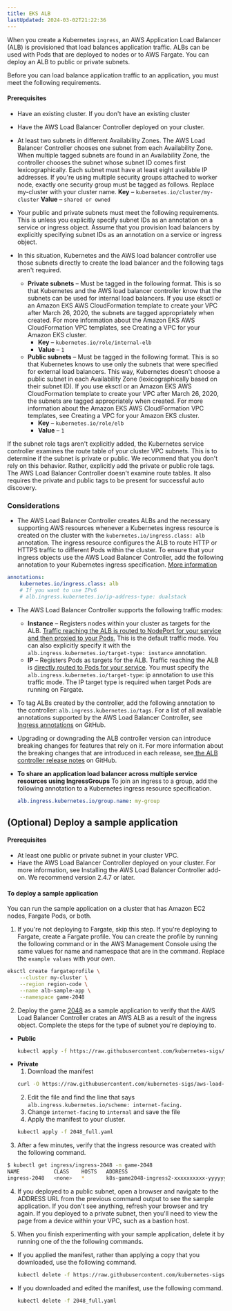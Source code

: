 ```yaml
---
title: EKS ALB
lastUpdated: 2024-03-02T21:22:36
---
```


When you create a Kubernetes `ingress`, an AWS Application Load Balancer (ALB) is provisioned that load balances application traffic. ALBs can be used with Pods that are deployed to nodes or to AWS Fargate. You can deploy an ALB to public or private subnets.

Before you can load balance application traffic to an application, you must meet the following requirements.

#### Prerequisites

- Have an existing cluster. If you don't have an existing cluster
- Have the AWS Load Balancer Controller deployed on your cluster. 
- At least two subnets in different Availability Zones. The AWS Load Balancer Controller chooses one subnet from each Availability Zone. When multiple tagged subnets are found in an Availability Zone, the controller chooses the subnet whose subnet ID comes first lexicographically. Each subnet must have at least eight available IP addresses.
    If you're using multiple security groups attached to worker node, exactly one security group must be tagged as follows. Replace my-cluster with your cluster name.
    **Key** – `kubernetes.io/cluster/my-cluster`
    **Value** – `shared or owned`

- Your public and private subnets must meet the following requirements. This is unless you explicitly specify subnet IDs as an annotation on a service or ingress object. Assume that you provision load balancers by explicitly specifying subnet IDs as an annotation on a service or ingress object.
- In this situation, Kubernetes and the AWS load balancer controller use those subnets directly to create the load balancer and the following tags aren't required.
  - **Private subnets** – Must be tagged in the following format. This is so that Kubernetes and the AWS load balancer controller know that the subnets can be used for internal load balancers. If you use eksctl or an Amazon EKS AWS CloudFormation template to create your VPC after March 26, 2020, the subnets are tagged appropriately when created. For more information about the Amazon EKS AWS CloudFormation VPC templates, see Creating a VPC for your Amazon EKS cluster.
    - **Key** – `kubernetes.io/role/internal-elb`
    - **Value** – `1`
  - **Public subnets** – Must be tagged in the following format. This is so that Kubernetes knows to use only the subnets that were specified for external load balancers. This way, Kubernetes doesn't choose a public subnet in each Availability Zone (lexicographically based on their subnet ID). If you use eksctl or an Amazon EKS AWS CloudFormation template to create your VPC after March 26, 2020, the subnets are tagged appropriately when created. For more information about the Amazon EKS AWS CloudFormation VPC templates, see Creating a VPC for your Amazon EKS cluster.
    - **Key** – `kubernetes.io/role/elb`
    - **Value** – `1`

If the subnet role tags aren't explicitly added, the Kubernetes service controller examines the route table of your cluster VPC subnets. This is to determine if the subnet is private or public. We recommend that you don't rely on this behavior. Rather, explicitly add the private or public role tags. The AWS Load Balancer Controller doesn't examine route tables. It also requires the private and public tags to be present for successful auto discovery.

### Considerations

- The AWS Load Balancer Controller creates ALBs and the necessary supporting AWS resources whenever a Kubernetes ingress resource is created on the cluster with the `kubernetes.io/ingress.class: alb` annotation. The ingress resource configures the ALB to route HTTP or HTTPS traffic to different Pods within the cluster. To ensure that your ingress objects use the AWS Load Balancer Controller, add the following annotation to your Kubernetes ingress specification. [More information](https://kubernetes-sigs.github.io/aws-load-balancer-controller/v2.4/guide/ingress/spec/)

```yml
annotations:
    kubernetes.io/ingress.class: alb
    # If you want to use IPv6
    # alb.ingress.kubernetes.io/ip-address-type: dualstack 
```

- The AWS Load Balancer Controller supports the following traffic modes:
  - **Instance** – Registers nodes within your cluster as targets for the ALB. <u>Traffic reaching the ALB is routed to NodePort for your service and then proxied to your Pods.</u> This is the default traffic mode. You can also explicitly specify it with the `alb.ingress.kubernetes.io/target-type: instance` annotation.
  - **IP** – Registers Pods as targets for the ALB. Traffic reaching the ALB is <u>directly routed to Pods for your service</u>. You must specify the `alb.ingress.kubernetes.io/target-type`: ip annotation to use this traffic mode. The IP target type is required when target Pods are running on Fargate.

- To tag ALBs created by the controller, add the following annotation to the controller: `alb.ingress.kubernetes.io/tags`. For a list of all available annotations supported by the AWS Load Balancer Controller, see [Ingress annotations](https://kubernetes-sigs.github.io/aws-load-balancer-controller/v2.4/guide/ingress/annotations/) on GitHub.

- Upgrading or downgrading the ALB controller version can introduce breaking changes for features that rely on it. For more information about the breaking changes that are introduced in each release, see[ the ALB controller release notes](https://github.com/kubernetes-sigs/aws-load-balancer-controller/releases) on GitHub.

- **To share an application load balancer across multiple service resources using IngressGroups**
    To join an ingress to a group, add the following annotation to a Kubernetes ingress resource specification.
    ```yml
    alb.ingress.kubernetes.io/group.name: my-group
    ```

## (Optional) Deploy a sample application

#### Prerequisites

- At least one public or private subnet in your cluster VPC.
- Have the AWS Load Balancer Controller deployed on your cluster. For more information, see Installing the AWS Load Balancer Controller add-on. We recommend version 2.4.7 or later.

#### To deploy a sample application

You can run the sample application on a cluster that has Amazon EC2 nodes, Fargate Pods, or both.

1. If you're not deploying to Fargate, skip this step. If you're deploying to Fargate, create a Fargate profile. You can create the profile by running the following command or in the AWS Management Console using the same values for name and namespace that are in the command. Replace the `example values` with your own.

```bash
eksctl create fargateprofile \
    --cluster my-cluster \
    --region region-code \
    --name alb-sample-app \
    --namespace game-2048
```

2. Deploy the game [2048](https://play2048.co/) as a sample application to verify that the AWS Load Balancer Controller crates an AWS ALB as a result of the ingress object. Complete the steps for the type of subnet you're deploying to.

  - **Public**
    ```bash
    kubectl apply -f https://raw.githubusercontent.com/kubernetes-sigs/aws-load-balancer-controller/v2.4.7/docs/examples/2048/2048_full.yaml
    ```
  - **Private**
    1. Download the manifest
      ```bash
      curl -O https://raw.githubusercontent.com/kubernetes-sigs/aws-load-balancer-controller/v2.4.7/docs/examples/2048/2048_full.yaml
      ```
    2. Edit the file and find the line that says `alb.ingress.kubernetes.io/scheme: internet-facing.`
    3. Change `internet-facing` to `internal` and save the file
    4. Apply the manifest to your cluster.
      ```bash
      kubectl apply -f 2048_full.yaml
      ```

3. After a few minutes, verify that the ingress resource was created with the following command.

  ```bash
  $ kubectl get ingress/ingress-2048 -n game-2048
  NAME           CLASS    HOSTS   ADDRESS                                                                   PORTS   AGE
  ingress-2048   <none>   *       k8s-game2048-ingress2-xxxxxxxxxx-yyyyyyyyyy.region-code.elb.amazonaws.com   80      2m32s
  ```

4. If you deployed to a public subnet, open a browser and navigate to the ADDRESS URL from the previous command output to see the sample application. If you don't see anything, refresh your browser and try again. If you deployed to a private subnet, then you'll need to view the page from a device within your VPC, such as a bastion host.

5. When you finish experimenting with your sample application, delete it by running one of the the following commands.

- If you applied the manifest, rather than applying a copy that you downloaded, use the following command.

  ```bash
  kubectl delete -f https://raw.githubusercontent.com/kubernetes-sigs/aws-load-balancer-controller/v2.4.7/docs/examples/2048/2048_full.yaml
  ```

- If you downloaded and edited the manifest, use the following command.

  ```bash
  kubectl delete -f 2048_full.yaml
  ```